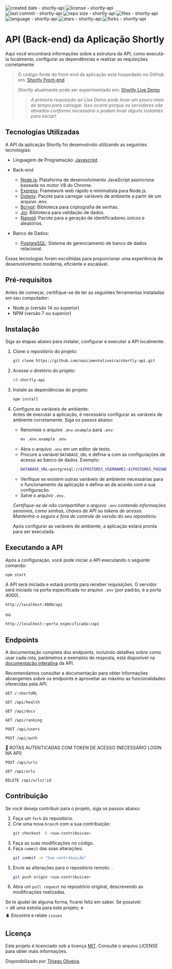 ![created date - shortly-api](https://img.shields.io/date/1671246000?color=007ec6&label=created&style=flat-square)
![license - shortly-api](https://img.shields.io/github/license/nascimentoliveira/shortly-api?color=007ec6&style=flat-square)
![last commit - shortly-api](https://img.shields.io/github/last-commit/nascimentoliveira/shortly-api?color=007ec6&style=flat-square)
![repo size - shortly-api](https://img.shields.io/github/repo-size/nascimentoliveira/shortly-api?color=007ec6&style=flat-square)
![files - shortly-api](https://img.shields.io/github/directory-file-count/nascimentoliveira/shortly-api?color=007ec6&style=flat-square)
![language - shortly-api](https://img.shields.io/github/languages/top/nascimentoliveira/shortly-api?color=007ec6&style=flat-square)
![stars - shortly-api](https://img.shields.io/github/stars/nascimentoliveira/shortly-api?color=007ec6&style=flat-square)
![forks - shortly-api](https://img.shields.io/github/forks/nascimentoliveira/shortly-api?color=007ec6&style=flat-square)

# API (Back-end) da Aplicação Shortly

Aqui você encontrará informações sobre a estrutura da API, como executá-la localmente, configurar as dependências e realizar as requisições corretamente.

> O código-fonte do front-end da aplicação está hospedado no GitHub em: [Shortly Front-end](https://github.com/nascimentoliveira/shortly)

> Shortly atualmente pode ser experimentado em: [Shortly Live Demo](https://nascimentoliveira-shortly.vercel.app)
>  
>> *A primeira requisição ao Live Demo pode levar um pouco mais de tempo para carregar. Isso ocorre porque os servidores são ativados conforme necessário e podem levar alguns instantes para iniciar!*

## Tecnologias Utilizadas

A API da aplicação Shortly foi desenvolvido utilizando as seguintes tecnologias:

- Linguagem de Programação: [Javascript](https://developer.mozilla.org/pt-BR/docs/Web/JavaScript/Reference).

- Back-end
  - [Node.js](https://nodejs.org/en/about): Plataforma de desenvolvimento JavaScript assíncrona baseada no motor V8 do Chrome.
  - [Express](https://expressjs.com/pt-br/): Framework web rápido e minimalista para Node.js.
  - [Dotenv](https://www.npmjs.com/package/dotenv): Pacote para carregar variáveis de ambiente a partir de um arquivo .env.
  - [Bcrypt](https://www.npmjs.com/package/bcrypt): Biblioteca para criptografia de senhas.
  - [Joi](https://joi.dev/): Biblioteca para validação de dados.
  - [Nanoid](https://www.npmjs.com/package/nanoid): Pacote para a geração de identificadores únicos e aleatórios.

- Banco de Dados: 
    - [PostgreSQL](https://www.postgresql.org/about/): Sistema de gerenciamento de banco de dados relacional.

Essas tecnologias foram escolhidas para proporcionar uma experiência de desenvolvimento moderna, eficiente e escalável.

## Pré-requisitos

Antes de começar, certifique-se de ter as seguintes ferramentas instaladas em seu computador:
-   Node.js (versão 14 ou superior)
-   NPM (versão 7 ou superior)

## Instalação

Siga as etapas abaixo para instalar, configurar e executar a API localmente:

1. Clone o repositório do projeto:
    ```bash
    git clone https://github.com/nascimentoliveira/shortly-api.git
    ```
2. Acesse o diretório do projeto:
    ```bash
    cd shortly-api
    ```
3. Instale as dependências do projeto:
    ```bash
    npm install
    ```
4. Configure as variáveis de ambiente:  
    Antes de executar a aplicação, é necessário configurar as variáveis de ambiente corretamente. Siga os passos abaixo:
    -  Renomeie o arquivo `.env.example` para `.env`:
        ```bash
        mv .env.example .env
        ```
    - Abra o arquivo `.env` em um editor de texto.
    - Procure a variável `DATABASE_URL` e defina-a com as configurações de acesso ao banco de dados. Exemplo:  
        ```bash
        DATABASE_URL=postgresql://${POSTGRES_USERNAME}:${POSTGRES_PASSWORD}@${POSTGRES_HOST}:${POSTGRES_PORT}/${POSTGRES_DATABASE}?schema=public
        ```
    - Verifique se existem outras variáveis de ambiente necessárias para o funcionamento da aplicação e defina-as de acordo com a sua configuração.
    - Salve o arquivo `.env`.
    
    *Certifique-se de não compartilhar o arquivo `.env` contendo informações sensíveis, como senhas, chaves de API ou tokens de acesso. Mantenha-o seguro e fora do controle de versão do seu repositório.*

    Após configurar as variáveis de ambiente, a aplicação estará pronta para ser executada.

## Executando a API

Após a configuração, você pode iniciar a API executando o seguinte comando:
  ```bash
  npm start
  ```
A API será iniciada e estará pronta para receber requisições.
O servidor será iniciado na porta especificada no arquivo `.env` (por padrão, é a porta 4000).
  ```bash
  http://localhost:4000/api
  ```
ou 
  ```bash
  http://localhost:<porta_especificada>/api
  ```

## Endpoints

A documentação completa dos endpoints, incluindo detalhes sobre como usar cada rota, parâmetros e exemplos de resposta, está disponível na [documentação interativa](https://shortly-api-zy7t.onrender.com/api/docs/) da API.

Recomendamos consultar a documentação para obter informações abrangentes sobre os endpoints e aproveitar ao máximo as funcionalidades oferecidas pela API.

```
GET /:shortURL
```

```
GET /api/health
```
```
GET /api/docs
```

```
GET /api/ranking
```

```
POST /api/users
```

```
POST /api/auth
```
🔐 ROTAS AUTENTICADAS COM TOKEN DE ACESSO (NECESSÁRIO LOGIN NA API)
```
POST /api/urls
```

```
GET /api/urls
```

```
DELETE /api/urls/:id
```

## Contribuição

Se você deseja contribuir para o projeto, siga os passos abaixo:

1. Faça um `fork` do repositório.
2. Crie uma nova `branch` com a sua contribuição: 
    ```bash
    git checkout -b <sua-contribuicao>
    ```
3. Faça as suas modificações  no código.
4. Faça `commit` das suas alterações:
    ```bash
    git commit -m "Sua contribuição"
    ```
5. Envie as alterações para o repositório remoto: .
    ```bash
    git push origin <sua-contribuicao>
    ```
6. Abra um `pull request` no repositório original, descrevendo as modificações realizadas.

Se te ajudei de alguma forma, ficarei feliz em saber. Se possível:  
⭐️ dê uma estrela para este projeto; e   
🪲 Encontre e relate `issues`

## Licença

Este projeto é licenciado sob a licença [MIT](https://choosealicense.com/licenses/mit/). Consulte o arquivo LICENSE para obter mais informações.

Disponibilizado por [Thiago Oliveira](https://www.linkedin.com/in/nascimentoliveira/).